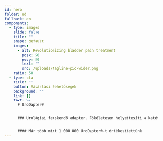 ```yaml
---
id: hero
folder: ud
fallback: en
components:
  - type: images
    slide: false
    title: ""
    shape: default
    images:
      - alt: Revolutionizing bladder pain treatment
        posx: 50
        posy: 50
        text: ""
        src: /uploads/tagline-pic-wider.png
    ratio: 50
  - type: cta
    title: ""
    button: Vásárlási lehetőségek
    background: ""
    link: []
    text: >-
      # UroDapter®


      ### Urológiai fecskendő adapter. Tökéletesen helyettesíti a katétert: a vele végzett húgyhólyagfeltöltés fájdalommentes és komplikációmentes 


      #### Már több mint 1 000 000 UroDapter®-t értékesítettünk
---
```

